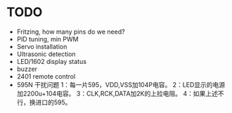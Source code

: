 # TODO

* Fritzing, how many pins do we need?
* PID tuning, min PWM
* Servo installation
* Ultrasonic detection
* LED/1602 display status
* buzzer
* 2401 remote control
* 595N 干扰问题
1：每一片595，VDD,VSS加104P电容。
2：LED显示的电源加2200u+104电容。
3：CLK,RCK,DATA加2K的上拉电阻。
4：如果上述不行，换进口的595。

